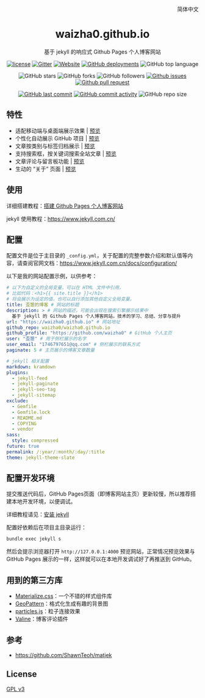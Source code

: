 <div align="center">
    <div align="right">
        简体中文
    </div>
    <h1>waizha0.github.io</h1>
    <p>基于 jekyll 的响应式 Github Pages 个人博客网站</p>

[![license](https://img.shields.io/github/license/waizha0/waizha0.github.io)](https://github.com/waizha0/waizha0.github.io/blob/master/COPYING)
[![Gitter](https://img.shields.io/gitter/room/waizha0/waizha0.github.i0)](https://gitter.im/waizha0-github-io/community?utm_source=badge&utm_medium=badge&utm_campaign=pr-badge)
[![Website](https://img.shields.io/website?down_color=lightgrey%09&down_message=offline&up_color=%09aqua&up_message=online&url=https%3A%2F%2Fwaizha0.github.io)](https://knightyun.github.io)
[![GitHub deployments](https://img.shields.io/github/deployments/waizha0/waizha0.github.io/github-pages)](https://github.com/waizha0/waizha0.github.io/deployments)
![GitHub top language](https://img.shields.io/github/languages/top/waizha0/waizha0.github.io)

![GitHub stars](https://img.shields.io/github/stars/waizha0/waizha0.github.io?style=flat)
![GitHub forks](https://img.shields.io/github/forks/waizha0/waizha0.github.io?style=flat)
![GitHub followers](https://img.shields.io/github/followers/waizha0?style=flat)
[![Github issues](https://img.shields.io/badge/issues-welcome-success)](https://github.com/waizha0/waizha0.github.io/issues)
[![Github pull request](https://img.shields.io/badge/pull%20request-welcome-success)](https://github.com/waizha0/waizha0.github.io/pulls)

[![GitHub last commit](https://img.shields.io/github/last-commit/waizha0/waizha0.github.io)](https://github.com/waizha0/waizha0.github.io/commit/master)
[![GitHub commit activity](https://img.shields.io/github/commit-activity/m/waizha0/waizha0.github.io)](https://github.com/waizha0/waizha0.github.io/graphs/commit-activity)
![GitHub repo size](https://img.shields.io/github/repo-size/waizha0/waizha0.github.io)
</div>

## 特性

- 适配移动端与桌面端展示效果 | [预览](https://waizha0.github.io)
- 个性化自动展示 GitHub 项目 | [预览](https://waizha0.github.io/projects)
- 文章按类别与标签归档展示 | [预览](https://waizha0.github.io/categories)
- 支持搜索框，按关键词搜索全站文章 | [预览](https://waizha0.github.io)
- 文章评论与留言板功能 | [预览](https://waizha0.github.io/message)
- 生动的 “关于” 页面 | [预览](https://waizha0.github.io/about)

## 使用

详细搭建教程：[搭建 Github Pages 个人博客网站](https://waizha0.github.io/2018/04/01/github-pages-blog)

jekyll 使用教程：<https://www.jekyll.com.cn/>

## 配置

配置文件是位于主目录的 `_config.yml`，关于配置的完整参数介绍和默认值等内容，请查阅官网文档：<https://www.jekyll.com.cn/docs/configuration/>

以下是我的网站配置示例，以供参考：
```yml
# 以下为自定义的全局变量，可以在 HTML 文件中引用，
# 比如代码：<h1>{{ site.title }}</h1> 
# 将会展示为设定的值，也可以自行添加其他自定义全局变量。
title: 歪曌的博客 # 网站的标题
description: > # 网站的描述，可能会出现在搜索引擎展示结果中
  基于 jekyll 的 Github Pages 个人博客网站，技术的学习、总结、分享与提升
url: "https://waizha0.github.io" # 网站地址
github_repo: waizha0/waizha0.github.io
github_profile: "https://github.com/waizha0" # GitHub 个人主页
user: "歪曌" # 用于侧栏展示的名字
user_email: "1746797651@qq.com" # 侧栏展示的联系方式
paginate: 5 # 主页展示的博客文章数量

# jekyll 相关配置
markdown: kramdown
plugins:
  - jekyll-feed
  - jekyll-paginate
  - jekyll-seo-tag
  - jekyll-sitemap
exclude:
  - Gemfile
  - Gemfile.lock
  - README.md
  - COPYING
  - vendor
sass:
  style: compressed
future: true
permalink: /:year/:month/:day/:title
theme: jekyll-theme-slate
```

## 配置开发环境

提交推送代码后，GitHub Pages页面（即博客网站主页）更新较慢，所以推荐搭建本地开发环境，以便调试。

详细教程请见：[安装 jekyll](https://waizha0.github.io/2018/04/01/github-pages-blog#%E5%AE%89%E8%A3%85jekyll-)

配置好依赖后在项目主目录运行：
```cmd
bundle exec jekyll s
```

然后会提示浏览器打开 `http://127.0.0.1:4000` 预览网站，正常情况预览效果与 GitHub Pages 展示的一样，这样就可以在本地开发调试好了再推送到 GitHub。

## 用到的第三方库

- [Materialize.css](http://materializecss.com/)：一个不错的样式组件库
- [GeoPattern](http://btmills.github.io/geopattern/)：格式化生成有趣的背景图
- [particles.js](https://marcbruederlin.github.io/particles.js/)：粒子连接效果
- [Valine](https://valine.js.org/)：博客评论插件

## 参考

- https://github.com/ShawnTeoh/matjek

## License

[GPL v3](https://github.com/waizha0/waizha0.github.io/blob/master/COPYING)
